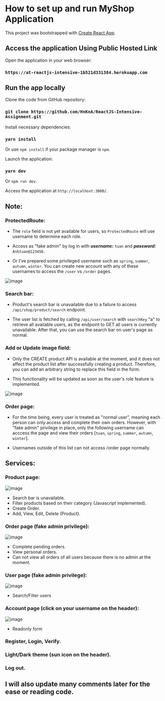 # How to set up and run MyShop Application

This project was bootstrapped with [Create React App](https://github.com/facebook/create-react-app).

## Access the application Using Public Hosted Link

Open the application in your web browser:
### `https://at-reactjs-intensive-1b521d331384.herokuapp.com`

## Run the app locally

Clone the code from GitHub repository:

### `git clone https://github.com/HnKnA/ReactJS-Intensive-Assignment.git`

Install necessary dependencies:

### `yarn install`

Or use `npm install` if your package manager is `npm`.

Launch the application:

### `yarn dev`

Or `npm run dev`.

Access the application at `http://localhost:3000/`.


## Note:
### ProtectedRoute:
- The `role` field is not yet available for users, so `ProtectedRoute` will use username to determine each role.

- Access as "fake admin" by log in with ***username:*** `tuan` and ***password:*** `Anhtuan@123456`.

- Or I've prepared some privileged username such as `spring`, `summer`, `autumn`, `winter`. You can create new account with any of these usernames to access the `/user` vs `/order` pages.

![image](https://github.com/user-attachments/assets/25b9641f-ee79-497e-9466-77dd0c51664d)

### Search bar:
- Product's search bar is unavailable due to a failure to access `/api/shop/product/search` endpoint.

- The user list is fetched by calling `/api/user/search` with `searchKey` "a" to retrieve all available users, as the endpoint to GET all users is currently unavailable. After that, you can use the search bar on user's page as normal.

### Add or Update image field:
- Only the CREATE product API is available at the moment, and it does not affect the product list after successfully creating a product. Therefore, you can add an arbitrary string to replace this field in the form.

- This functionality will be updated as soon as the user's role feature is implemented.

![image](https://github.com/user-attachments/assets/4cbd2afa-85da-40a2-87c6-9458dc10f522)

### Order page:
- For the time being, every user is treated as "normal user", meaning each person can only access and complete their own orders. However, with "fake admin" privilege in place, only the following username can acccess the page and view their orders [`tuan`, `spring`, `summer`, `autumn`, `winter`].

- Usernames outside of this list can not access /order page normally.

## Services:
### Product page:
![image](https://github.com/user-attachments/assets/f4715b4a-e327-4765-a4d9-0b60f25583be)
- Search bar is unavailable.
- Filter products based on their category (Javascript implemented).
- Create Order.
- Add, View, Edit, Delete (Product).

### Order page (fake admin privilege):
![image](https://github.com/user-attachments/assets/ac6a3884-2ce0-405a-9218-9b5c364416b4)
- Complete pending orders.
- View personal orders.
- Can not view all orders of all users because there is no admin at the moment.

### User page (fake admin privilege): 
![image](https://github.com/user-attachments/assets/49819f8a-2819-4886-bd2d-91f07983f3e8)
- Search/Filter users

### Account page (click on your username on the header):
![image](https://github.com/user-attachments/assets/4a76292b-9059-4e57-945c-90ca9df88ed6)
- Readonly form

### Register, Login, Verify.
### Light/Dark theme (sun icon on the header). 
### Log out.

## I will also update many comments later for the ease or reading code.
